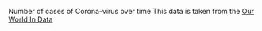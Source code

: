 Number of cases of Corona-virus over time This data is taken from the [Our World In Data](https://ourworldindata.org/coronavirus-source-data)